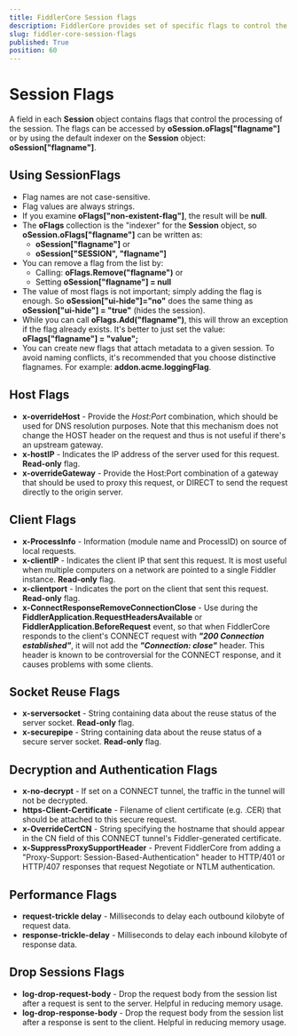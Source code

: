 ```yaml
---
title: FiddlerCore Session flags
description: FiddlerCore provides set of specific flags to control the processing of the Session object
slug: fiddler-core-session-flags
published: True
position: 60
---
```


# Session Flags

A field in each **Session** object contains flags that control the processing of the session. The flags can be accessed by **oSession.oFlags["flagname"]** or by using the default indexer on the **Session** object: **oSession["flagname"]**.

## Using SessionFlags

- Flag names are not case-sensitive.  
- Flag values are always strings.
- If you examine **oFlags["non-existent-flag"]**, the result will be **null**.
- The **oFlags** collection is the "indexer" for the **Session** object, so **oSession.oFlags["flagname"]** can be written as:
  - **oSession["flagname"]** or 
  - **oSession["SESSION", "flagname"]**
- You can remove a flag from the list by:
  - Calling: **oFlags.Remove("flagname")** or 
  - Setting **oSession["flagname"] = null**
- The value of most flags is not important; simply adding the flag is enough.  So **oSession["ui-hide"]="no"** does the same thing as **oSession["ui-hide"] = "true"** (hides the session).
- While you can call **oFlags.Add("flagname")**, this will throw an exception if the flag already exists.  It's better to just set the value: **oFlags["flagname"] = "value";**
- You can create new flags that attach metadata to a given session. To avoid naming conflicts, it's recommended that you choose distinctive flagnames. For example: **addon.acme.loggingFlag**.

## Host Flags

- **x-overrideHost** - Provide the _Host:Port_ combination, which should be used for DNS resolution purposes. Note that this mechanism does not change the HOST header on the request and thus is not useful if there's an upstream gateway.
- **x-hostIP** - Indicates the IP address of the server used for this request. **Read-only** flag.
- **x-overrideGateway** - Provide the Host:Port combination of a gateway that should be used to proxy this request, or DIRECT to send the request directly to the origin server.

## Client Flags

- **x-ProcessInfo** - Information (module name and ProcessID) on source of local requests.
- **x-clientIP** - Indicates the client IP that sent this request.  It is most useful when multiple computers on a network are pointed to a single Fiddler instance. **Read-only** flag.
- **x-clientport** - Indicates the port on the client that sent this request. **Read-only** flag.
- **x-ConnectResponseRemoveConnectionClose** - Use during the **FiddlerApplication.RequestHeadersAvailable** or **FiddlerApplication.BeforeRequest** event, so that when FiddlerCore responds to the client's CONNECT request with **_"200 Connection established"_**, it will not add the **_"Connection: close"_** header. This header is known to be controversial for the CONNECT response, and it causes problems with some clients.

## Socket Reuse Flags

- **x-serversocket** - String containing data about the reuse status of the server socket. **Read-only** flag.
- **x-securepipe** - String containing data about the reuse status of a secure server socket. **Read-only** flag.

## Decryption and Authentication Flags

- **x-no-decrypt** - If set on a CONNECT tunnel, the traffic in the tunnel will not be decrypted.
- **https-Client-Certificate** - Filename of client certificate (e.g. .CER) that should be attached to this secure request.
- **x-OverrideCertCN** - String specifying the hostname that should appear in the CN field of this CONNECT tunnel's Fiddler-generated certificate.
- **x-SuppressProxySupportHeader** - Prevent FiddlerCore from adding a "Proxy-Support: Session-Based-Authentication" header to HTTP/401 or HTTP/407 responses that request Negotiate or NTLM authentication.

## Performance Flags

- **request-trickle delay** - Milliseconds to delay each outbound kilobyte of request data.
- **response-trickle-delay** - Milliseconds to delay each inbound kilobyte of response data.

## Drop Sessions Flags

- **log-drop-request-body** - Drop the request body from the session list after a request is sent to the server.  Helpful in reducing memory usage.
- **log-drop-response-body** - Drop the request body from the session list after a response is sent to the client. Helpful in reducing memory usage.

